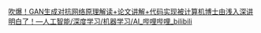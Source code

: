 
[吹爆！GAN生成对抗网络原理解读+论文讲解+代码实现被计算机博士由浅入深讲明白了！—人工智能/深度学习/机器学习/AI_哔哩哔哩_bilibili](https://www.bilibili.com/video/BV1q3411w7oA/?spm_id_from=333.337.search-card.all.click&vd_source=049db469aa498a15142dda9a2e1eab05)
